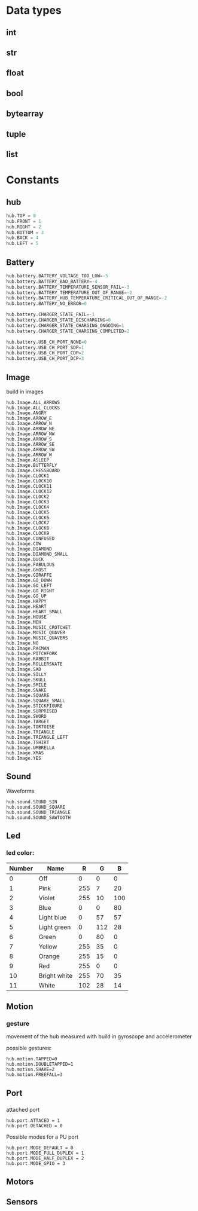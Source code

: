 # Data types

## int

## str

## float

## bool

## bytearray

## tuple

## list

# Constants

## hub

``` python
hub.TOP = 0
hub.FRONT = 1
hub.RIGHT = 2
hub.BOTTOM = 3
hub.BACK = 4
hub.LEFT = 5
```

## Battery


``` python
hub.battery.BATTERY_VOLTAGE_TOO_LOW=-5  
hub.battery.BATTERY_BAD_BATTERY=-4
hub.battery.BATTERY_TEMPERATURE_SENSOR_FAIL=-3
hub.battery.BATTERY_TEMPERATURE_OUT_OF_RANGE=-2
hub.battery.BATTERY_HUB_TEMPERATURE_CRITICAL_OUT_OF_RANGE=-2
hub.battery.BATTERY_NO_ERROR=0
```

``` python
hub.battery.CHARGER_STATE_FAIL=-1  
hub.battery.CHARGER_STATE_DISCHARGING=0
hub.battery.CHARGER_STATE_CHARGING_ONGOING=1  
hub.battery.CHARGER_STATE_CHARGING_COMPLETED=2
```

``` python
hub.battery.USB_CH_PORT_NONE=0
hub.battery.USB_CH_PORT_SDP=1
hub.battery.USB_CH_PORT_CDP=2
hub.battery.USB_CH_PORT_DCP=3                 
```

## Image

build in images
```
hub.Image.ALL_ARROWS
hub.Image.ALL_CLOCKS      
hub.Image.ANGRY           
hub.Image.ARROW_E         
hub.Image.ARROW_N
hub.Image.ARROW_NE        
hub.Image.ARROW_NW        
hub.Image.ARROW_S         
hub.Image.ARROW_SE
hub.Image.ARROW_SW        
hub.Image.ARROW_W         
hub.Image.ASLEEP          
hub.Image.BUTTERFLY
hub.Image.CHESSBOARD      
hub.Image.CLOCK1          
hub.Image.CLOCK10         
hub.Image.CLOCK11
hub.Image.CLOCK12         
hub.Image.CLOCK2          
hub.Image.CLOCK3          
hub.Image.CLOCK4
hub.Image.CLOCK5          
hub.Image.CLOCK6          
hub.Image.CLOCK7          
hub.Image.CLOCK8
hub.Image.CLOCK9          
hub.Image.CONFUSED        
hub.Image.COW             
hub.Image.DIAMOND
hub.Image.DIAMOND_SMALL   
hub.Image.DUCK            
hub.Image.FABULOUS        
hub.Image.GHOST
hub.Image.GIRAFFE         
hub.Image.GO_DOWN         
hub.Image.GO_LEFT         
hub.Image.GO_RIGHT
hub.Image.GO_UP           
hub.Image.HAPPY           
hub.Image.HEART           
hub.Image.HEART_SMALL
hub.Image.HOUSE           
hub.Image.MEH             
hub.Image.MUSIC_CROTCHET  
hub.Image.MUSIC_QUAVER
hub.Image.MUSIC_QUAVERS   
hub.Image.NO              
hub.Image.PACMAN          
hub.Image.PITCHFORK
hub.Image.RABBIT          
hub.Image.ROLLERSKATE     
hub.Image.SAD             
hub.Image.SILLY
hub.Image.SKULL           
hub.Image.SMILE           
hub.Image.SNAKE           
hub.Image.SQUARE
hub.Image.SQUARE_SMALL    
hub.Image.STICKFIGURE     
hub.Image.SURPRISED       
hub.Image.SWORD
hub.Image.TARGET          
hub.Image.TORTOISE        
hub.Image.TRIANGLE        
hub.Image.TRIANGLE_LEFT
hub.Image.TSHIRT          
hub.Image.UMBRELLA        
hub.Image.XMAS            
hub.Image.YES
```

## Sound

Waveforms

``` 
hub.sound.SOUND_SIN       
hub.sound.SOUND_SQUARE
hub.sound.SOUND_TRIANGLE
hub.sound.SOUND_SAWTOOTH 
```

## Led

### led color:

|Number |Name                 |R   |G   |B  |
|-------|---------------------|----|----|---|
|0      |Off                  |0   |0   |0  |
|1      |Pink                 |255 |7   |20 |
|2      |Violet               |255 |10  |100|    
|3      |Blue                 |0   |0   |80 |
|4      |Light blue           |0   |57  |57 |
|5      |Light green          |0   |112 |28 |
|6      |Green                |0   |80  |0  |
|7      |Yellow               |255 |35  |0  |
|8      |Orange               |255 |15  |0  |
|9      |Red                  |255 |0   |0  |  
|10     |Bright white         |255 |70  |35 |
|11     |White                |102 |28  |14 |


## Motion

### gesture

movement of the hub measured with build in gyroscope and accelerometer

possible gestures:

```
hub.motion.TAPPED=0
hub.motion.DOUBLETAPPED=1
hub.motion.SHAKE=2
hub.motion.FREEFALL=3
```

## Port

###

attached port

```
hub.port.ATTACED = 1
hub.port.DETACHED = 0
```

Possible modes for a PU port

```
hub.port.MODE_DEFAULT = 0
hub.port.MODE_FULL_DUPLEX = 1
hub.port.MODE_HALF_DUPLEX = 2
hub.port.MODE_GPIO = 3
```


## Motors

## Sensors

